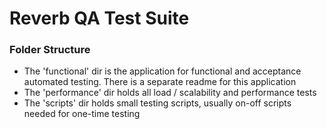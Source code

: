 Reverb QA Test Suite
=================

### Folder Structure
- The 'functional' dir is the application for functional and acceptance automated testing. There is a separate readme for this application 
- The 'performance' dir holds all load / scalability and performance tests
- The 'scripts' dir holds small testing scripts, usually on-off scripts needed for one-time testing
